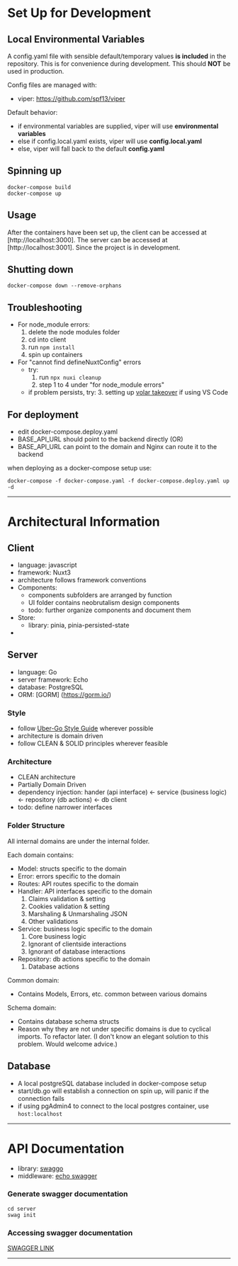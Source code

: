 # Set Up for Development

## Local Environmental Variables

A config.yaml file with sensible default/temporary values **is included** in the repository. This is for convenience during development. This should **NOT** be used in production.

Config files are managed with:

- viper: https://github.com/spf13/viper

Default behavior:

- if environmental variables are supplied, viper will use **environmental variables**
- else if config.local.yaml exists, viper will use **config.local.yaml**
- else, viper will fall back to the default **config.yaml**

## Spinning up

```
docker-compose build
docker-compose up
```

## Usage

After the containers have been set up, the client can be accessed at [http://localhost:3000]. The server can be accessed at [http://localhost:3001]. Since the project is in development.

## Shutting down

```
docker-compose down --remove-orphans
```

## Troubleshooting

- For node_module errors:
  1. delete the node modules folder
  2. cd into client
  3. run `npm install`
  4. spin up containers
- For "cannot find defineNuxtConfig" errors
  - try:
    1. run `npx nuxi cleanup`
    2. step 1 to 4 under "for node_module errors"
  - if problem persists, try: 3. setting up [volar takeover](https://vuejs.org/guide/typescript/overview#volar-takeover-mode) if using VS Code

## For deployment

- edit docker-compose.deploy.yaml
- BASE_API_URL should point to the backend directly (OR)
- BASE_API_URL can point to the domain and Nginx can route it to the backend

when deploying as a docker-compose setup use:

```
docker-compose -f docker-compose.yaml -f docker-compose.deploy.yaml up -d
```

---

# Architectural Information

## Client

- language: javascript
- framework: Nuxt3
- architecture follows framework conventions
- Components:
  - components subfolders are arranged by function
  - UI folder contains neobrutalism design components
  - todo: further organize components and document them
- Store:
  - library: pinia, pinia-persisted-state
-

## Server

- language: Go
- server framework: Echo
- database: PostgreSQL
- ORM: [GORM] (https://gorm.io/)

### Style

- follow [Uber-Go Style Guide](https://github.com/uber-go/guide) wherever possible
- architecture is domain driven
- follow CLEAN & SOLID principles wherever feasible

### Architecture

- CLEAN architecture
- Partially Domain Driven
- dependency injection: hander (api interface) <- service (business logic) <- repository (db actions) <- db client
- todo: define narrower interfaces

### Folder Structure

All internal domains are under the internal folder.

Each domain contains:

- Model: structs specific to the domain
- Error: errors specific to the domain
- Routes: API routes specific to the domain
- Handler: API interfaces specific to the domain
  1. Claims validation & setting
  2. Cookies validation & setting
  3. Marshaling & Unmarshaling JSON
  4. Other validations
- Service: business logic specific to the domain
  1. Core business logic
  2. Ignorant of clientside interactions
  3. Ignorant of database interactions
- Repository: db actions specific to the domain
  1. Database actions

Common domain:

- Contains Models, Errors, etc. common between various domains

Schema domain:

- Contains database schema structs
- Reason why they are not under specific domains is due to cyclical imports. To refactor later.
  (I don't know an elegant solution to this problem. Would welcome advice.)

## Database

- A local postgreSQL database included in docker-compose setup
- start/db.go will establish a connection on spin up, will panic if the connection fails
- if using pgAdmin4 to connect to the local postgres container, use `host:localhost`

---

# API Documentation

- library: [swaggo](https://github.com/swaggo/swag)
- middleware: [echo swagger](https://github.com/swaggo/echo-swagger)

### Generate swagger documentation

```
cd server
swag init
```

### Accessing swagger documentation

[SWAGGER LINK](http://localhost:3001/swagger/index.html)

---
